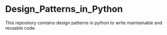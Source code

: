 # Design_Patterns_in_Python
This repository contains design patterns in python to write maintainable and reusable code.
